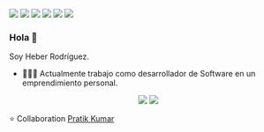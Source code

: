[<img src="https://img.shields.io/badge/twitter-%231DA1F2.svg?&style=for-the-badge&logo=twitter&logoColor=white" />](https://twitter.com/RodMendozaHeber) [<img src="https://img.shields.io/badge/medium-%2312100E.svg?&style=for-the-badge&logo=medium&logoColor=white" />](https://medium.com/@heberrodriguezmendoza)  [<img src="https://img.shields.io/badge/linkedin-%230077B5.svg?&style=for-the-badge&logo=linkedin&logoColor=white" />](https://www.linkedin.com/in/heber-rodríguez-mendoza-849225112/) [<img src = "https://img.shields.io/badge/instagram-%23E4405F.svg?&style=for-the-badge&logo=instagram&logoColor=white">](https://www.instagram.com/pratikkumar04/) [<img src = "https://img.shields.io/badge/facebook-%231877F2.svg?&style=for-the-badge&logo=facebook&logoColor=white">](https://www.facebook.com/rodriguezheberm) [<img src ="https://img.shields.io/badge/Website-pk-%23.svg?&style=for-the-badge&logo=&logoColor=white%22">](https://github.com/devrheber/)

### Hola 👋 
Soy Heber Rodríguez.
- 👨🏽‍💻 Actualmente trabajo como desarrollador de Software en un emprendimiento personal.

<p align = "center">
  <img src = "https://github-readme-stats.vercel.app/api?username=devrheber&show_icons=true&theme=radical&line_height=33">
  <img src = "https://github-readme-stats.vercel.app/api/top-langs/?username=devrheber&hide_langs_below=.25&theme=radical">
</p>

⭐ Collaboration [Pratik Kumar](https://github.com/pr2tik1)
